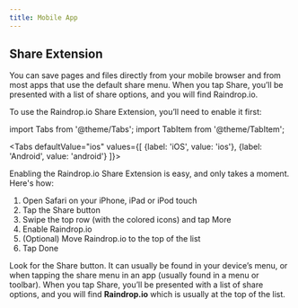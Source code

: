 ```yaml
---
title: Mobile App
---
```


## Share Extension
You can save pages and files directly from your mobile browser and from most apps that use the default share menu.
When you tap Share, you’ll be presented with a list of share options, and you will find Raindrop.io.

To use the Raindrop.io Share Extension, you’ll need to enable it first:

import Tabs from '@theme/Tabs';
import TabItem from '@theme/TabItem';

<Tabs
    defaultValue="ios"
    values={[
        {label: 'iOS', value: 'ios'},
        {label: 'Android', value: 'android'}
    ]}>
    <TabItem value="ios">
        <p>Enabling the Raindrop.io Share Extension is easy, and only takes a moment. Here's how:</p>
        <ol>
            <li>Open Safari on your iPhone, iPad or iPod touch</li>
            <li>Tap the Share button</li>
            <li>Swipe the top row (with the colored icons) and tap More</li>
            <li>Enable Raindrop.io</li>
            <li>(Optional) Move Raindrop.io to the top of the list</li>
            <li>Tap Done</li>
        </ol>
    </TabItem>
    <TabItem value="android">
        Look for the Share button. It can usually be found in your device’s menu, or when tapping the share menu in an app (usually found in a menu or toolbar).
        When you tap Share, you’ll be presented with a list of share options, and you will find <b>Raindrop.io</b> which is usually at the top of the list.
    </TabItem>
</Tabs>